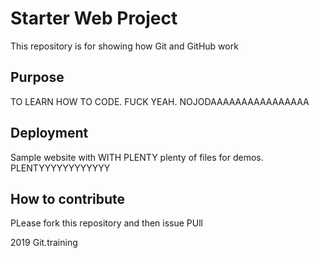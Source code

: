 # Starter Web Project

This repository is for showing how Git and GitHub work

## Purpose

TO LEARN HOW TO CODE. FUCK YEAH. NOJODAAAAAAAAAAAAAAAA

## Deployment

Sample website with WITH PLENTY plenty of files for demos. PLENTYYYYYYYYYYYY

## How to contribute

PLease fork this repository and then issue PUll

2019 Git.training